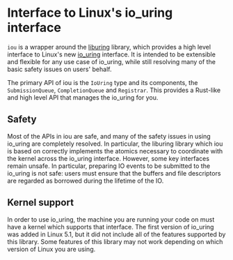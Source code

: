 # Interface to Linux's io_uring interface

`iou` is a wrapper around the [liburing][liburing] library, which provides a
high level interface to Linux's new [io_uring][io_uring] interface. It is
intended to be extensible and flexible for any use case of io_uring, while
still resolving many of the basic safety issues on users' behalf.

The primary API of iou is the `IoUring` type and its components, the
`SubmissionQueue`, `CompletionQueue` and `Registrar`. This provides a Rust-like
and high level API that manages the io_uring for you.

## Safety

Most of the APIs in iou are safe, and many of the safety issues in using
io_uring are completely resolved. In particular, the liburing library which iou
is based on correctly implements the atomics necessary to coordinate with the
kernel across the io_uring interface. However, some key interfaces remain
unsafe. In particular, preparing IO events to be submitted to the io_uring is
not safe: users must ensure that the buffers and file descriptors are regarded
as borrowed during the lifetime of the IO.

[io_uring]: http://kernel.dk/io_uring.pdf
[liburing]: http://git.kernel.dk/cgit/liburing/

## Kernel support

In order to use io_uring, the machine you are running your code on must have a
kernel which supports that interface. The first version of io_uring was added
in Linux 5.1, but it did not include all of the features supported by this
library. Some features of this library may not work depending on which version
of Linux you are using.
